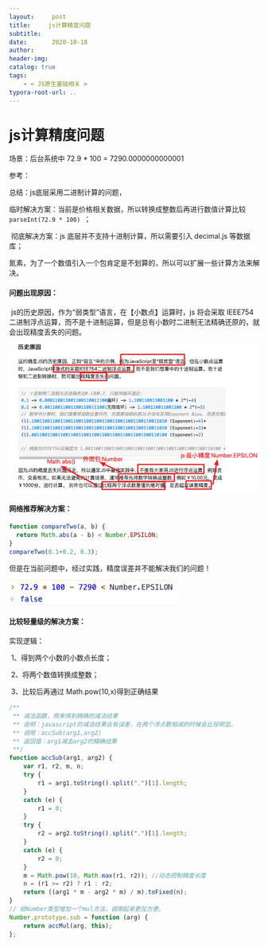 ```yaml
---
layout:     post
title:     js计算精度问题
subtitle:  
date:       2020-10-18
author:     
header-img: 
catalog: true
tags:
    - < JS原生基础相关 >
typora-root-url: ..
---
```



# js计算精度问题

场景：后台系统中 72.9 * 100 = 7290.0000000000001

参考：

[JavaScript 浮点数运算的精度问题]: https://www.html.cn/archives/7340

总结：js底层采用二进制计算的问题，

​	临时解决方案：当前是价格相关数据，所以转换成整数后再进行数值计算比较`parseInt(72.9 * 100) `；

​	彻底解决方案：js 底层并不支持十进制计算，所以需要引入 decimal.js 等数据库；

​	氮素，为了一个数值引入一个包肯定是不划算的，所以可以扩展一些计算方法来解决。



#### 问题出现原因：

​	js的历史原因，作为“弱类型”语言，在【小数点】运算时，js 将会采取 IEEE754二进制浮点运算，而不是十进制运算，但是总有小数时二进制无法精确还原的，就会出现精度丢失的问题。

![6445A128-ADF2-46D7-A6D4-26C49F0B8546](/../img/assets_2019/6445A128-ADF2-46D7-A6D4-26C49F0B8546.png)

#### 网络推荐解决方案：

```javascript
function compareTwo(a, b) {
  return Math.abs(a - b) < Number.EPSILON;
}
compareTwo(0.1+0.2, 0.3);
```

但是在当前问题中，经过实践，精度误差并不能解决我们的问题！

![AECDF83A-4192-471F-B82B-E81308C912C4](/../img/assets_2019/AECDF83A-4192-471F-B82B-E81308C912C4.png)

#### 比较轻量级的解决方案：

实现逻辑：

​	1、得到两个小数的小数点长度；

​	2、将两个数值转换成整数；

​	3、比较后再通过 Math.pow(10,x)得到正确结果

```javascript
/**
 ** 减法函数，用来得到精确的减法结果
 ** 说明：javascript的减法结果会有误差，在两个浮点数相减的时候会比较明显。
 ** 调用：accSub(arg1,arg2)
 ** 返回值：arg1减去arg2的精确结果
 **/
function accSub(arg1, arg2) {
    var r1, r2, m, n;
    try {
        r1 = arg1.toString().split(".")[1].length;
    }
    catch (e) {
        r1 = 0;
    }
    try {
        r2 = arg2.toString().split(".")[1].length;
    }
    catch (e) {
        r2 = 0;
    }
    m = Math.pow(10, Math.max(r1, r2)); //动态控制精度长度
    n = (r1 >= r2) ? r1 : r2;
    return ((arg1 * m - arg2 * m) / m).toFixed(n);
}
// 给Number类型增加一个mul方法，调用起来更加方便。
Number.prototype.sub = function (arg) {
    return accMul(arg, this);
};
```

